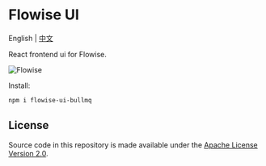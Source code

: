 <!-- markdownlint-disable MD030 -->

# Flowise UI

English | [中文](./README-ZH.md)

React frontend ui for Flowise.

![Flowise](https://github.com/FlowiseAI/Flowise/blob/main/images/flowise_agentflow.gif?raw=true)

Install:

```bash
npm i flowise-ui-bullmq
```

## License

Source code in this repository is made available under the [Apache License Version 2.0](https://github.com/FlowiseAI/Flowise/blob/master/LICENSE.md).

